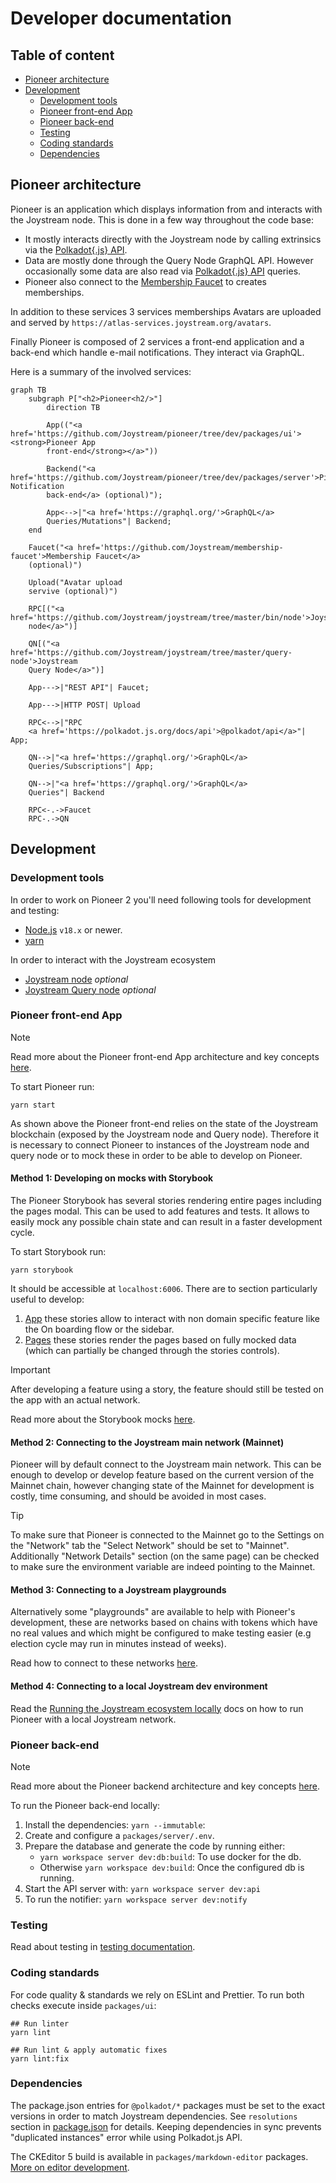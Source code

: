 # Developer documentation

## Table of content

- [Pioneer architecture](#)
- [Development](#development)
  - [Development tools](#development-tools)
  - [Pioneer front-end App](#pioneer-front-end-app)
  - [Pioneer back-end](#pioneer-back-end)
  - [Testing](#testing)
  - [Coding standards](#coding-standards)
  - [Dependencies](#dependencies)

## Pioneer architecture

Pioneer is an application which displays information from and interacts with the Joystream node. This is done in a few way throughout the code base:
- It mostly interacts directly with the Joystream node by calling extrinsics via the [Polkadot{.js} API](https://github.com/polkadot-js/api).
- Data are mostly done through the Query Node GraphQL API. However occasionally some data are also read via [Polkadot{.js} API](https://github.com/polkadot-js/api) queries.
- Pioneer also connect to the [Membership Faucet](https://github.com/Joystream/membership-faucet) to creates memberships.

In addition to these services 3 services memberships Avatars are uploaded and served by `https://atlas-services.joystream.org/avatars`.

Finally Pioneer is composed of 2 services a front-end application and a back-end which handle e-mail notifications. They interact via GraphQL.

Here is a summary of the involved services:

```mermaid
graph TB
    subgraph P["<h2>Pioneer<h2/>"]
        direction TB

        App(("<a href='https://github.com/Joystream/pioneer/tree/dev/packages/ui'><strong>Pioneer App
        front-end</strong></a>"))

        Backend("<a href='https://github.com/Joystream/pioneer/tree/dev/packages/server'>Pioneer Notification
        back-end</a> (optional)");

        App<-->|"<a href='https://graphql.org/'>GraphQL</a>
        Queries/Mutations"| Backend;
    end

    Faucet("<a href='https://github.com/Joystream/membership-faucet'>Membership Faucet</a>
    (optional)")

    Upload("Avatar upload
    servive (optional)")

    RPC[("<a href='https://github.com/Joystream/joystream/tree/master/bin/node'>Joystream
    node</a>")]

    QN[("<a href='https://github.com/Joystream/joystream/tree/master/query-node'>Joystream
    Query Node</a>")]

    App--->|"REST API"| Faucet;

    App--->|HTTP POST| Upload

    RPC<-->|"RPC
    <a href='https://polkadot.js.org/docs/api'>@polkadot/api</a>"| App;

    QN-->|"<a href='https://graphql.org/'>GraphQL</a>
    Queries/Subscriptions"| App;

    QN-->|"<a href='https://graphql.org/'>GraphQL</a>
    Queries"| Backend

    RPC<-.->Faucet
    RPC-.->QN
```

## Development

### Development tools

In order to work on Pioneer 2 you'll need following tools for development and testing:

- [Node.js](https://nodejs.org) `v18.x` or newer.
- [yarn](https://yarnpkg.com/getting-started/install)

In order to interact with the Joystream ecosystem

- [Joystream node](https://github.com/Joystream/joystream/tree/master/bin/node) _optional_
- [Joystream Query node](https://github.com/Joystream/joystream/tree/master/query-node) _optional_


### Pioneer front-end App

> [!NOTE]
> Read more about the Pioneer front-end App architecture and key concepts [here](/packages/ui/README.md).


 To start Pioneer run:
 ```shell
 yarn start
 ```

As shown above the Pioneer front-end relies on the state of the Joystream blockchain (exposed by the Joystream node and Query node). Therefore it is necessary to connect Pioneer to instances of the Joystream node and query node or to mock these in order to be able to develop on Pioneer.

#### Method 1: Developing on mocks with Storybook

The Pioneer Storybook has several stories rendering entire pages including the pages modal. This can be used to add features and tests. It allows to easily mock any possible chain state and can result in a faster development cycle.

To start Storybook run:
```shell
yarn storybook
```

It should be accessible at `localhost:6006`.
There are to section particularly useful to develop:
1. [App](https://pioneer-2-storybook-joystream.vercel.app/?path=/story/app) these stories allow to interact with non domain specific feature like the On boarding flow or the sidebar.
2. [Pages](https://pioneer-2-storybook-joystream.vercel.app/?path=/story/pages) these stories render the pages based on fully mocked data (which can partially be changed through the stories controls).

> [!IMPORTANT]
> After developing a feature using a story, the feature should still be tested on the app with an actual network.

Read more about the Storybook mocks [here](mocks.md#storybook-mocks).

#### Method 2: Connecting to the Joystream main network (Mainnet)

Pioneer will by default connect to the Joystream main network. This can be enough to develop or develop feature based on the current version of the Mainnet chain, however changing state of the Mainnet for development is costly, time consuming, and should be avoided in most cases.

> [!TIP]
> To make sure that Pioneer is connected to the Mainnet go to the Settings on the "Network" tab the "Select Network" should be set to "Mainnet". Additionally "Network Details" section (on the same page) can be checked to make sure the environment variable are indeed pointing to the Mainnet.

#### Method 3: Connecting to a Joystream playgrounds

Alternatively some "playgrounds" are available to help with Pioneer's development, these are networks based on chains with tokens which have no real values and which might be configured to make testing easier (e.g election cycle may run in minutes instead of weeks).

Read how to connect to these networks [here](/packages/ui/README.md#using-custom-joystream-networks).

#### Method 4: Connecting to a local Joystream dev environment

Read the [Running the Joystream ecosystem locally](testenv.md) docs on how to run Pioneer with a local Joystream network.

### Pioneer back-end

> [!NOTE]
> Read more about the Pioneer backend architecture and key concepts [here](/packages/server/README.md).

To run the Pioneer back-end locally:

1. Install the dependencies: `yarn --immutable`:
2. Create and configure a `packages/server/.env`.
3. Prepare the database and generate the code by running either:
    - `yarn workspace server dev:db:build`: To use docker for the db.
    - Otherwise `yarn workspace dev:build`: Once the configured db is running.
4. Start the API server with: `yarn workspace server dev:api`
5. To run the notifier: `yarn workspace server dev:notify`

### Testing

Read about testing in [testing documentation](tests.md).

### Coding standards

For code quality & standards we rely on ESLint and Prettier. To run both checks execute inside `packages/ui`:

```shell
## Run linter
yarn lint

## Run lint & apply automatic fixes
yarn lint:fix
```

### Dependencies

The package.json entries for `@polkadot/*` packages must be set to the exact versions in order to match Joystream dependencies. See `resolutions` section in [package.json](/package.json) for details. Keeping dependencies in sync prevents "duplicated instances" error while using Polkadot.js API.

The CKEditor 5 build is available in `packages/markdown-editor` packages. [More on editor development](/packages/markdown-editor/README.md).

